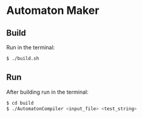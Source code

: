 
# Automaton Maker

## Build
Run in the terminal:
```bash
$ ./build.sh
```

## Run
After building run in the terminal:
```bash
$ cd build
$ ./AutomatonCompiler <input_file> <test_string>
```


